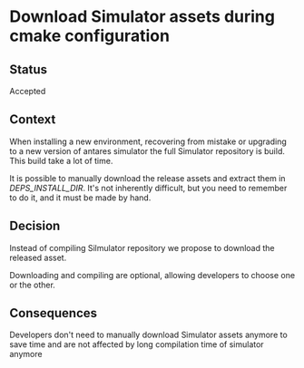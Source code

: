# Download Simulator assets during cmake configuration

## Status

Accepted

## Context

When installing a new environment, recovering from mistake or upgrading to a new version of antares simulator the full Simulator repository is build.
This build take a lot of time.

It is possible to manually download the release assets and extract them in _DEPS_INSTALL_DIR_. It's not inherently difficult,
but you need to remember to do it, and it must be made by hand.

## Decision

Instead of compiling Silmulator repository we propose to download the released asset.

Downloading and compiling are optional, allowing developers to choose one or the other.

## Consequences

Developers don't need to manually download Simulator assets anymore to save time and are not affected by long compilation time of simulator anymore
